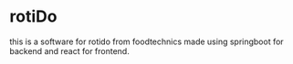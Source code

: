 # rotiDo
this is a software for rotido from foodtechnics made using springboot for backend and react for frontend.
